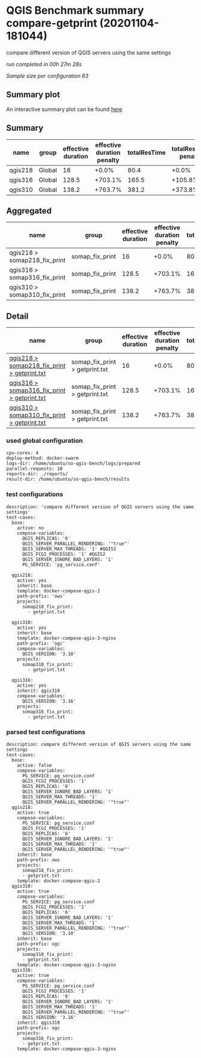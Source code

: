 # QGIS Benchmark summary compare-getprint (20201104-181044)


compare different version of QGIS servers using the same settings

_run completed in 00h 27m 28s_

_Sample size per configuration 63_
## Summary plot
An interactive summary plot can be found [here](report_compare-getprint_20201104-181044_plot.html)

## Summary
| name    | group   |   effective duration | effective duration penalty   |   totalResTime | totalResTime penalty   |   medianResTime | medianResTime penalty   |   minResTime |   maxResTime |   responseSizeMB |   sampleCount |   errorCount |   memMaxMB |   memAvgMB |   memMinMB |   cpuMax% |   cpuAvg% |   cpuMin% |   errorPct |
|---------|---------|----------------------|------------------------------|----------------|------------------------|-----------------|-------------------------|--------------|--------------|------------------|---------------|--------------|------------|------------|------------|-----------|-----------|-----------|------------|
| qgis218 | Global  |                 16   | +0.0%                        |           80.4 | +0.0%                  |             497 | +0.0%                   |          141 |         6191 |             22.6 |            63 |            0 |     7126.8 |     5375.4 |     2177.3 |      99.5 |      80   |       5.7 |        0   |
| qgis316 | Global  |                128.5 | +703.1%                      |          165.5 | +105.8%                |             651 | +31.0%                  |          188 |       120098 |             20.5 |            63 |            1 |     9159.5 |     7496.8 |     6029.2 |      76.1 |      12.3 |       0   |        1.6 |
| qgis310 | Global  |                138.2 | +763.7%                      |          381.2 | +373.8%                |            3872 | +679.1%                 |         1676 |       120112 |             18.2 |            63 |            2 |     8820.6 |     6945.7 |     5715.2 |      76.7 |      20.5 |       0   |        3.2 |

## Aggregated
| name                         | group           |   effective duration | effective duration penalty   |   totalResTime | totalResTime penalty   |   medianResTime | medianResTime penalty   |   minResTime |   maxResTime |   responseSizeMB |   sampleCount |   errorCount |   memMaxMB |   memAvgMB |   memMinMB |   cpuMax% |   cpuAvg% |   cpuMin% |   errorPct |
|------------------------------|-----------------|----------------------|------------------------------|----------------|------------------------|-----------------|-------------------------|--------------|--------------|------------------|---------------|--------------|------------|------------|------------|-----------|-----------|-----------|------------|
| qgis218 > somap218_fix_print | somap_fix_print |                 16   | +0.0%                        |           80.4 | +0.0%                  |             497 | +0.0%                   |          141 |         6191 |             22.6 |            63 |            0 |     7126.8 |     5375.4 |     2177.3 |      99.5 |      80   |       5.7 |        0   |
| qgis316 > somap316_fix_print | somap_fix_print |                128.5 | +703.1%                      |          165.5 | +105.8%                |             651 | +31.0%                  |          188 |       120098 |             20.5 |            63 |            1 |     9159.5 |     7496.8 |     6029.2 |      76.1 |      12.3 |       0   |        1.6 |
| qgis310 > somap310_fix_print | somap_fix_print |                138.2 | +763.7%                      |          381.2 | +373.8%                |            3872 | +679.1%                 |         1676 |       120112 |             18.2 |            63 |            2 |     8820.6 |     6945.7 |     5715.2 |      76.7 |      20.5 |       0   |        3.2 |

## Detail
| name                                                                                                                                                            | group                          |   effective duration | effective duration penalty   |   totalResTime | totalResTime penalty   |   medianResTime | medianResTime penalty   |   sampleCount |   errorCount |   errorPct |   meanResTime |   minResTime |   maxResTime |   pct1ResTime |   pct2ResTime |   pct3ResTime |   throughput |   receivedKBytesPerSec |   sentKBytesPerSec |   responseSizeMB |   memMaxMB |   memAvgMB |   memMinMB |   cpuMax% |   cpuAvg% |   cpuMin% |
|-----------------------------------------------------------------------------------------------------------------------------------------------------------------|--------------------------------|----------------------|------------------------------|----------------|------------------------|-----------------|-------------------------|---------------|--------------|------------|---------------|--------------|--------------|---------------|---------------|---------------|--------------|------------------------|--------------------|------------------|------------|------------|------------|-----------|-----------|-----------|
| [qgis218 > somap218_fix_print > getprint.txt](../results/details/compare-getprint/20201104-181044/qgis218/somap218_fix_print/getprint.txt/dashboard/index.html) | somap_fix_print > getprint.txt |                 16   | +0.0%                        |           80.4 | +0.0%                  |             497 | +0.0%                   |            63 |            0 |     0      |       1276.89 |          141 |         6191 |        5050.2 |        5754.4 |          6191 |     7.00233  |               2566.6   |           5.7885   |             22.6 |     7126.8 |     5375.4 |     2177.3 |      99.5 |      80   |       5.7 |
| [qgis316 > somap316_fix_print > getprint.txt](../results/details/compare-getprint/20201104-181044/qgis316/somap316_fix_print/getprint.txt/dashboard/index.html) | somap_fix_print > getprint.txt |                128.5 | +703.1%                      |          165.5 | +105.8%                |             651 | +31.0%                  |            63 |            1 |     1.5873 |       2627.65 |          188 |       120098 |        1407   |        1485.2 |        120098 |     0.51192  |                170.381 |           0.42318  |             20.5 |     9159.5 |     7496.8 |     6029.2 |      76.1 |      12.3 |       0   |
| [qgis310 > somap310_fix_print > getprint.txt](../results/details/compare-getprint/20201104-181044/qgis310/somap310_fix_print/getprint.txt/dashboard/index.html) | somap_fix_print > getprint.txt |                138.2 | +763.7%                      |          381.2 | +373.8%                |            3872 | +679.1%                 |            63 |            2 |     3.1746 |       6050.29 |         1676 |       120112 |        4767.6 |        5293   |        120112 |     0.474562 |                140.144 |           0.392298 |             18.2 |     8820.6 |     6945.7 |     5715.2 |      76.7 |      20.5 |       0   |

### used global configuration

```
cpu-cores: 4
deploy-method: docker-swarm
logs-dir: /home/ubuntu/so-qgis-bench/logs/prepared
parallel-requests: 10
reports-dir: ./reports/
result-dir: /home/ubuntu/so-qgis-bench/results

```
### test configurations

```
description: 'compare different version of QGIS servers using the same settings'
test-cases:
  base:
    active: no
    compose-variables:
      QGIS_REPLICAS: '6'
      QGIS_SERVER_PARALLEL_RENDERING: '"true"'
      QGIS_SERVER_MAX_THREADS: '1' #QGIS3
      QGIS_FCGI_PROCESSES: '1' #QGIS2
      QGIS_SERVER_IGNORE_BAD_LAYERS: '1'
      PG_SERVICE: 'pg_service.conf'

  qgis218:
    active: yes
    inherit: base
    template: docker-compose-qgis-2
    path-prefix: 'ows'
    projects:
      somap218_fix_print:
        - getprint.txt

  qgis310:
    active: yes
    inherit: base
    template: docker-compose-qgis-3-nginx
    path-prefix: 'ogc'
    compose-variables:
      QGIS_VERSION: '3.10'
    projects:
      somap310_fix_print:
        - getprint.txt

  qgis316:
    active: yes
    inherit: qgis310
    compose-variables:
      QGIS_VERSION: '3.16'
    projects:
      somap316_fix_print:
        - getprint.txt

```
### parsed test configurations

```
description: compare different version of QGIS servers using the same settings
test-cases:
  base:
    active: false
    compose-variables:
      PG_SERVICE: pg_service.conf
      QGIS_FCGI_PROCESSES: '1'
      QGIS_REPLICAS: '6'
      QGIS_SERVER_IGNORE_BAD_LAYERS: '1'
      QGIS_SERVER_MAX_THREADS: '1'
      QGIS_SERVER_PARALLEL_RENDERING: '"true"'
  qgis218:
    active: true
    compose-variables:
      PG_SERVICE: pg_service.conf
      QGIS_FCGI_PROCESSES: '1'
      QGIS_REPLICAS: '6'
      QGIS_SERVER_IGNORE_BAD_LAYERS: '1'
      QGIS_SERVER_MAX_THREADS: '1'
      QGIS_SERVER_PARALLEL_RENDERING: '"true"'
    inherit: base
    path-prefix: ows
    projects:
      somap218_fix_print:
      - getprint.txt
    template: docker-compose-qgis-2
  qgis310:
    active: true
    compose-variables:
      PG_SERVICE: pg_service.conf
      QGIS_FCGI_PROCESSES: '1'
      QGIS_REPLICAS: '6'
      QGIS_SERVER_IGNORE_BAD_LAYERS: '1'
      QGIS_SERVER_MAX_THREADS: '1'
      QGIS_SERVER_PARALLEL_RENDERING: '"true"'
      QGIS_VERSION: '3.10'
    inherit: base
    path-prefix: ogc
    projects:
      somap310_fix_print:
      - getprint.txt
    template: docker-compose-qgis-3-nginx
  qgis316:
    active: true
    compose-variables:
      PG_SERVICE: pg_service.conf
      QGIS_FCGI_PROCESSES: '1'
      QGIS_REPLICAS: '6'
      QGIS_SERVER_IGNORE_BAD_LAYERS: '1'
      QGIS_SERVER_MAX_THREADS: '1'
      QGIS_SERVER_PARALLEL_RENDERING: '"true"'
      QGIS_VERSION: '3.16'
    inherit: qgis310
    path-prefix: ogc
    projects:
      somap316_fix_print:
      - getprint.txt
    template: docker-compose-qgis-3-nginx

```